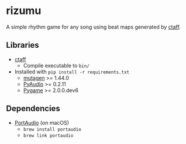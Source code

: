 # rizumu

A simple rhythm game for any song using beat maps generated by [ctaff](https://github.com/FriendlyAI/ctaff).

## Libraries
- [ctaff](https://github.com/FriendlyAI/ctaff)
   - Compile executable to `bin/`
- Installed with `pip install -r requirements.txt`
    - [mutagen](https://mutagen.readthedocs.io/en/latest/) >= 1.44.0
    - [PyAudio](https://people.csail.mit.edu/hubert/pyaudio/) >= 0.2.11
    - [Pygame](https://www.pygame.org/) >= 2.0.0.dev6

## Dependencies
- [PortAudio](http://www.portaudio.com/) (on macOS)
   - `brew install portaudio`
   - `brew link portaudio`